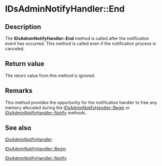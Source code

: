 # IDsAdminNotifyHandler::End

## Description

The **IDsAdminNotifyHandler::End** method is called after the notification event has occurred. This method is called even if the notification process is canceled.

## Return value

The return value from this method is ignored.

## Remarks

This method provides the opportunity for the notification handler to free any memory allocated during the [IDsAdminNotifyHandler::Begin](https://learn.microsoft.com/windows/desktop/api/dsadmin/nf-dsadmin-idsadminnotifyhandler-begin) or [IDsAdminNotifyHandler::Notify](https://learn.microsoft.com/windows/desktop/api/dsadmin/nf-dsadmin-idsadminnotifyhandler-notify) methods.

## See also

[IDsAdminNotifyHandler](https://learn.microsoft.com/windows/desktop/api/dsadmin/nn-dsadmin-idsadminnotifyhandler)

[IDsAdminNotifyHandler::Begin](https://learn.microsoft.com/windows/desktop/api/dsadmin/nf-dsadmin-idsadminnotifyhandler-begin)

[IDsAdminNotifyHandler::Notify](https://learn.microsoft.com/windows/desktop/api/dsadmin/nf-dsadmin-idsadminnotifyhandler-notify)